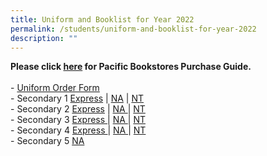 ```yaml
---
title: Uniform and Booklist for Year 2022
permalink: /students/uniform-and-booklist-for-year-2022
description: ""
---
```

<p><strong>Please click&nbsp;<a href="https://moe-canberrasec-staging.netlify.app/files/PACIFIC%20BOOKSTORES%20END%20OF%20YEAR%20PURCHASE%20GUIDE%20CBRSS.pdf" target="_blank" rel="noopener">here</a>&nbsp;for Pacific Bookstores Purchase Guide.<br /><br /></strong>-&nbsp;<a href="https://moe-canberrasec-staging.netlify.app/files/Canberra%20Uniform%20Order%20Form%202022.pdf" target="_blank" rel="noopener">Uniform Order Form</a><br />- Secondary 1&nbsp;<a href="https://moe-canberrasec-staging.netlify.app/files/CBRSS%20S1%20EXP.pdf" target="_blank" rel="noopener">Express</a>&nbsp;|&nbsp;<a href="https://moe-canberrasec-staging.netlify.app/files/CBRSS%20S1%20NA.pdf" target="_blank" rel="noopener">NA</a>&nbsp;|&nbsp;<a href="https://moe-canberrasec-staging.netlify.app/files/CBRSS%20S1%20NT.pdf" target="_blank" rel="noopener">NT</a><br />- Secondary 2&nbsp;<a href="https://moe-canberrasec-staging.netlify.app/files/CBRSS%20S2%20EXP.pdf" target="_blank" rel="noopener">Express</a>&nbsp;|&nbsp;<a href="https://moe-canberrasec-staging.netlify.app/files/CBRSS%20S2%20NA.pdf" target="_blank" rel="noopener">NA&nbsp;</a>|&nbsp;<a href="https://moe-canberrasec-staging.netlify.app/files/CBRSS%20S2%20NT.pdf" target="_blank" rel="noopener">NT</a><br />- Secondary 3 <a href="https://moe-canberrasec-staging.netlify.app/files/CBRSS%20S3%20EXP.pdf" target="_blank" rel="noopener">Express&nbsp;</a>|&nbsp;<a href="https://moe-canberrasec-staging.netlify.app/files/CBRSS%20S3%20NA.pdf" target="_blank" rel="noopener">NA&nbsp;</a>|&nbsp;<a href="https://moe-canberrasec-staging.netlify.app/files/CBRSS%20S3%20NT.pdf" target="_blank" rel="noopener">NT</a><br />- Secondary 4&nbsp;<a href="https://moe-canberrasec-staging.netlify.app/files/CBRSS%20S4%20EXP.pdf" target="_blank" rel="noopener">Express&nbsp;</a>|&nbsp;<a href="https://moe-canberrasec-staging.netlify.app/files/CBRSS%20S4%20NA.pdf" target="_blank" rel="noopener">NA&nbsp;</a>|&nbsp;<a href="https://moe-canberrasec-staging.netlify.app/files/CBRSS%20S4%20NT.pdf" target="_blank" rel="noopener">NT</a><br />- Secondary 5&nbsp;<a href="https://canberrasec.moe.edu.sg/qql/slot/u150/2021/Students/2022/CBRSS%20S5%20NA.pdf" target="_blank" rel="noopener">NA</a></p>